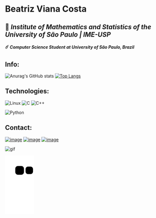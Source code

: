 # Beatriz Viana Costa

## 👾 *Institute of Mathematics and Statistics of the University of São Paulo | IME-USP*

####  ☄️ *Computer Science Student at University of São Paulo, Brazil*

## Info:
![Anurag's GitHub stats](https://github-readme-stats.vercel.app/api?username=beavct&show_icons=true&theme=great-gatsby&count_private=true)
[![Top Langs](https://github-readme-stats.vercel.app/api/top-langs/?username=beavct&layout=compact&theme=great-gatsby)](https://github.com/beavct/github-readme-stats)

## Technologies:
![Linux](https://img.shields.io/badge/Linux-FCC624?style=for-the-badge&logo=linux&logoColor=black)
![C](https://img.shields.io/badge/C-00599C?style=for-the-badge&logo=c&logoColor=white)
![C++](https://img.shields.io/badge/C%2B%2B-00599C?style=for-the-badge&logo=c%2B%2B&logoColor=white)
<!---![C#](https://img.shields.io/badge/C%23-239120?style=for-the-badge&logo=c-sharp&logoColor=white) -->
![Python](https://img.shields.io/badge/Python-14354C?style=for-the-badge&logo=python&logoColor=white)
<!--- ![Java](https://img.shields.io/badge/Java-ED8B00?style=for-the-badge&logo=java&logoColor=white) -->

## Contact:
[![image](https://img.shields.io/badge/beatrizvianacosta@usp.br-D14836?style=for-the-badge&logo=gmail&logoColor=white)](mailto:beatrizvianacosta@usp.br)
[![image](https://img.shields.io/badge/beatrizvianacosta16@gmail.com-D14836?style=for-the-badge&logo=gmail&logoColor=white)](mailto:beatrizvianacosta16@gmail.com)
[![image](https://img.shields.io/badge/LinkedIn-0077B5?style=for-the-badge&logo=linkedin&logoColor=white)](https://www.linkedin.com/in/beatriz-viana-costa-1ab579201/)

![gif](https://64.media.tumblr.com/tumblr_m75uaxf7nv1qklrzno9_r1_400.gifv)

![Snake animation](https://github.com/beavct/beavct/blob/output/github-contribution-grid-snake.svg)

